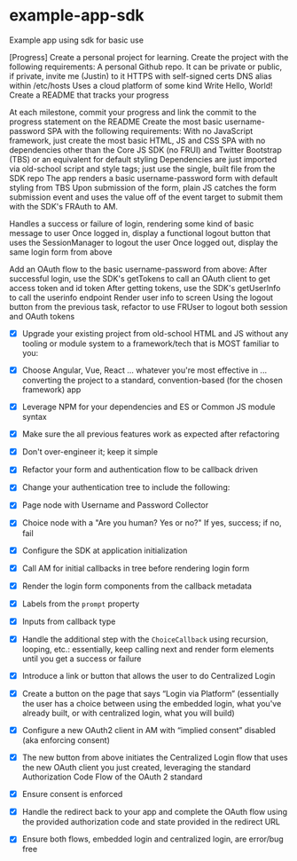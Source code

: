 # example-app-sdk

Example app using sdk for basic use

[Progress]
Create a personal project for learning. Create the project with the following requirements:
A personal Github repo. It can be private or public, if private, invite me (Justin) to it
HTTPS with self-signed certs
DNS alias within /etc/hosts
Uses a cloud platform of some kind
Write Hello, World!
Create a README that tracks your progress

At each milestone, commit your progress and link the commit to the progress statement on the README
Create the most basic username-password SPA with the following requirements:
With no JavaScript framework, just create the most basic HTML, JS and CSS SPA with no dependencies other than the Core JS SDK (no FRUI) and Twitter Bootstrap (TBS) or an equivalent for default styling
Dependencies are just imported via old-school script and style tags; just use the single, built file from the SDK repo
The app renders a basic username-password form with default styling from TBS
Upon submission of the form, plain JS catches the form submission event and uses the value off of the event target to submit them with the SDK's FRAuth to AM.

Handles a success or failure of login, rendering some kind of basic message to user
Once logged in, display a functional logout button that uses the SessionManager to logout the user
Once logged out, display the same login form from above

Add an OAuth flow to the basic username-password from above:
After successful login, use the SDK's getTokens to call an OAuth client to get access token and id token
After getting tokens, use the SDK's getUserInfo to call the userinfo endpoint
Render user info to screen
Using the logout button from the previous task, refactor to use FRUser to logout both session and OAuth tokens

- [x] Upgrade your existing project from old-school HTML and JS without any tooling or module system to a framework/tech that is MOST familiar to you:
- [x] Choose Angular, Vue, React ... whatever you're most effective in ... converting the project to a standard, convention-based (for the chosen framework) app
- [x] Leverage NPM for your dependencies and ES or Common JS module syntax
- [x] Make sure the all previous features work as expected after refactoring
- [x] Don't over-engineer it; keep it simple

- [x] Refactor your form and authentication flow to be callback driven
- [x] Change your authentication tree to include the following:
- [x] Page node with Username and Password Collector
- [x] Choice node with a "Are you human? Yes or no?" If yes, success; if no, fail
- [x] Configure the SDK at application initialization
- [x] Call AM for initial callbacks in tree before rendering login form

- [x] Render the login form components from the callback metadata
- [x] Labels from the `prompt` property
- [x] Inputs from callback type
- [x] Handle the additional step with the `ChoiceCallback` using recursion, looping, etc.: essentially, keep calling next and render form elements until you get a success or failure
- [x] Introduce a link or button that allows the user to do Centralized Login
- [x] Create a button on the page that says “Login via Platform” (essentially the user has a choice between using the embedded login, what you've already built, or with centralized login, what you will build)
- [x] Configure a new OAuth2 client in AM with “implied consent” disabled (aka enforcing consent)

- [x] The new button from above initiates the Centralized Login flow that uses the new OAuth client you just created, leveraging the standard Authorization Code Flow of the OAuth 2 standard
- [x] Ensure consent is enforced
- [x] Handle the redirect back to your app and complete the OAuth flow using the provided authorization code and state provided in the redirect URL
- [x] Ensure both flows, embedded login and centralized login, are error/bug free
